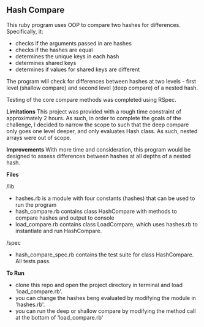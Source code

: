 ## Hash Compare

This ruby program uses OOP to compare two hashes for differences. Specifically, it:
* checks if the arguments passed in are hashes
* checks if the hashes are equal
* determines the unique keys in each hash
* determines shared keys
* determines if values for shared keys are different

 The program will check for differences between hashes at two levels - first level (shallow compare) and second level (deep compare) of a nested hash.

 Testing of the core compare methods was completed using RSpec. 

 **Limitations**
 This project was provided with a rough time constraint of approximately 2 hours. As such, in order to complete the goals of the challenge, I decided to narrow the scope to such that the deep compare only goes one level deeper, and only evaluates Hash class. As such, nested arrays were out of scope.

 **Improvements**
 With more time and consideration, this program would be designed to assess differences between hashes at all depths of a nested hash. 

**Files**

/lib
* hashes.rb is a module with four constants (hashes) that can be used to run the program
* hash_compare.rb contains class HashCompare with methods to compare hashes and output to console
* load_compare.rb contains class LoadCompare, which uses hashes.rb to instantiate and run HashCompare.

/spec
* hash_compare_spec.rb contains the test suite for class HashCompare. All tests pass.

**To Run**
* clone this repo and open the project directory in terminal and load 'load_compare.rb'. 
* you can change the hashes beng evaluated by modifying the module in 'hashes.rb'.
* you can run the deep or shallow compare by modifying the method call at the bottom of 'load_compare.rb'
